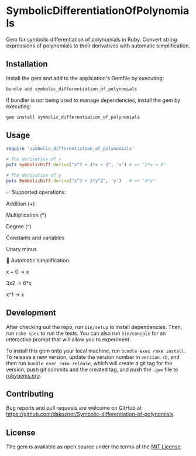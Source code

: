 # SymbolicDifferentiationOfPolynomials

Gem for symbolic differentiation of polynomials in Ruby. Convert string expressions of polynomials to their derivatives with automatic simplification. 

## Installation

Install the gem and add to the application's Gemfile by executing:

```bash
bundle add symbolic_differentiation_of_polynomials
```

If bundler is not being used to manage dependencies, install the gem by executing:

```bash
gem install symbolic_differentiation_of_polynomials
```

## Usage

```ruby
require 'symbolic_differentiation_of_polynomials'

# The derivative of x
puts SymbolicDiff.derive("x^2 + 4*x + 3", 'x') # => "2*x + 4"

# The derivative of y
puts SymbolicDiff.derive("x^3 + 2*y^2", 'y')   # => "4*y"
```

✅ Supported operations:

Addition (+)

Multiplication (*)

Degree (^)

Constants and variables

Unary minus

🔄 Automatic simplification:

x + 0 → x

3*x*2 → 6*x

x^1 → x

## Development

After checking out the repo, run `bin/setup` to install dependencies. Then, run `rake spec` to run the tests. You can also run `bin/console` for an interactive prompt that will allow you to experiment.

To install this gem onto your local machine, run `bundle exec rake install`. To release a new version, update the version number in `version.rb`, and then run `bundle exec rake release`, which will create a git tag for the version, push git commits and the created tag, and push the `.gem` file to [rubygems.org](https://rubygems.org).

## Contributing

Bug reports and pull requests are welcome on GitHub at https://github.com/dakuznet/Symbolic-differentiation-of-polynomials.

## License

The gem is available as open source under the terms of the [MIT License](https://opensource.org/licenses/MIT).
